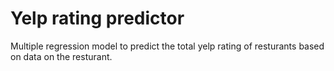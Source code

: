 <h1> Yelp rating predictor </h1>

Multiple regression model to predict the total yelp rating of resturants based on data on the resturant.
